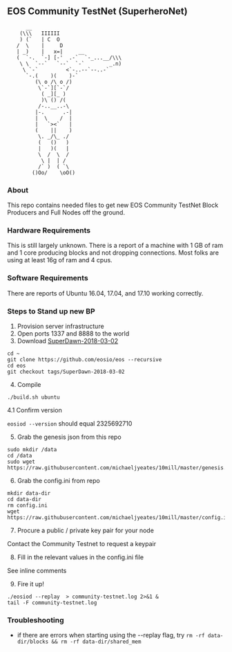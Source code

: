 ## EOS Community TestNet (SuperheroNet)

          __
        (\\\   IIIIII
        ) (`   | C  O
       /  \    |     D
       | _)    |   x=|     __
       (  `-.  `-] [-'  .-`  `-_...__/\\\
        \ \  `--`   `--`  `-`        _.n)
         \ `-`         <`-..--`--..-`
          `-.(    )(    )-`
             (\ o /\ o /)
              \`-`][`-`/
               ( _][_ )
               )\ () /(
              /-..__..-\
             |-.      .-|
             |  \    /  |
             |   `><`   |
             (    ||    )
              \. _/\_ ./
              (   ()   )
              |   )(   |
              \  /  \  /
               \ |  | /
              /` )  ( `\
            ()Oo/    \oO()

### About
This repo contains needed files to get new EOS Community TestNet Block Producers and Full Nodes off the ground.

### Hardware Requirements
This is still largely unknown.  There is a report of a machine with 1 GB of ram and 1 core producing blocks and not dropping connections.  Most folks are using at least 16g of ram and 4 cpus.

### Software Requirements
There are reports of Ubuntu 16.04, 17.04, and 17.10 working correctly.

### Steps to Stand up new BP

1. Provision server infrastructure
2. Open ports 1337 and 8888 to the world
3. Download [SuperDawn-2018-03-02](https://github.com/EOSIO/eos/tree/SuperDawn-2018-03-02)

```
cd ~
git clone https://github.com/eosio/eos --recursive
cd eos
git checkout tags/SuperDawn-2018-03-02
```

4. Compile

```
./build.sh ubuntu
```

4.1 Confirm version

```eosiod --version``` should equal 2325692710

5. Grab the genesis json from this repo

```
sudo mkdir /data
cd /data
sudo wget https://raw.githubusercontent.com/michaeljyeates/10mill/master/genesis.json
```

6. Grab the config.ini from repo

```
mkdir data-dir
cd data-dir
rm config.ini
wget https://raw.githubusercontent.com/michaeljyeates/10mill/master/config.ini
```

7. Procure a public / private key pair for your node

Contact the Community Testnet to request a keypair

8. Fill in the relevant values in the config.ini file

See inline comments

9. Fire it up!

```
./eosiod --replay  > community-testnet.log 2>&1 &
tail -F community-testnet.log
```
### Troubleshooting

* if there are errors when starting using the --replay flag, try ```rm -rf data-dir/blocks && rm -rf data-dir/shared_mem```
